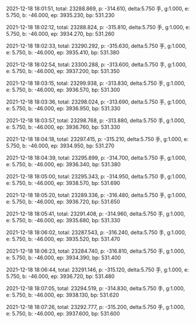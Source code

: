 2021-12-18 18:01:51, total: 23288.869, p: -314.610, delta:5.750 手, g:1.000, e: 5.750, b: -46.000, ep: 3935.230, bp: 531.230

2021-12-18 18:02:12, total: 23288.824, p: -315.810, delta:5.750 手, g:1.000, e: 5.750, b: -46.000, ep: 3934.270, bp: 531.260

2021-12-18 18:02:33, total: 23290.292, p: -315.630, delta:5.750 手, g:1.000, e: 5.750, b: -46.000, ep: 3935.410, bp: 531.380

2021-12-18 18:02:54, total: 23300.288, p: -313.600, delta:5.750 手, g:1.000, e: 5.750, b: -46.000, ep: 3937.200, bp: 531.350

2021-12-18 18:03:15, total: 23299.938, p: -313.830, delta:5.750 手, g:1.000, e: 5.750, b: -46.000, ep: 3936.570, bp: 531.300

2021-12-18 18:03:36, total: 23298.024, p: -313.690, delta:5.750 手, g:1.000, e: 5.750, b: -46.000, ep: 3936.950, bp: 531.330

2021-12-18 18:03:57, total: 23298.768, p: -313.880, delta:5.750 手, g:1.000, e: 5.750, b: -46.000, ep: 3936.760, bp: 531.330

2021-12-18 18:04:18, total: 23297.415, p: -315.210, delta:5.750 手, g:1.000, e: 5.750, b: -46.000, ep: 3934.950, bp: 531.270

2021-12-18 18:04:39, total: 23295.899, p: -314.700, delta:5.750 手, g:1.000, e: 5.750, b: -46.000, ep: 3936.340, bp: 531.380

2021-12-18 18:05:00, total: 23295.343, p: -314.950, delta:5.750 手, g:1.000, e: 5.750, b: -46.000, ep: 3938.570, bp: 531.690

2021-12-18 18:05:20, total: 23289.336, p: -316.480, delta:5.750 手, g:1.000, e: 5.750, b: -46.000, ep: 3936.720, bp: 531.650

2021-12-18 18:05:41, total: 23291.408, p: -314.960, delta:5.750 手, g:1.000, e: 5.750, b: -46.000, ep: 3935.680, bp: 531.330

2021-12-18 18:06:02, total: 23287.543, p: -316.240, delta:5.750 手, g:1.000, e: 5.750, b: -46.000, ep: 3935.520, bp: 531.470

2021-12-18 18:06:23, total: 23284.740, p: -316.810, delta:5.750 手, g:1.000, e: 5.750, b: -46.000, ep: 3934.390, bp: 531.400

2021-12-18 18:06:44, total: 23291.146, p: -315.120, delta:5.750 手, g:1.000, e: 5.750, b: -46.000, ep: 3936.720, bp: 531.480

2021-12-18 18:07:05, total: 23294.519, p: -314.830, delta:5.750 手, g:1.000, e: 5.750, b: -46.000, ep: 3938.130, bp: 531.620

2021-12-18 18:07:26, total: 23292.777, p: -315.200, delta:5.750 手, g:1.000, e: 5.750, b: -46.000, ep: 3937.600, bp: 531.600